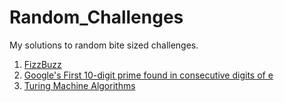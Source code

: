 # Random_Challenges
My solutions to random bite sized challenges.

1. [FizzBuzz](Challenges/FizzBuzz/)
2. [Google's First 10-digit prime found in consecutive digits of e](Challenges/Google's%20First%2010-digit%20prime%20found%20in%20consecutive%20digits%20of%20e/)
3. [Turing Machine Algorithms](Challenges/Turing%20Machine%20Algorithms)
